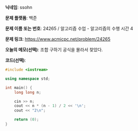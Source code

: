 **닉네임**: ssohn

**문제 플랫폼**: 백준

**문제 이름 또는 번호**: 24265 / 알고리즘 수업 - 알고리즘의 수행 시간 4

**문제 링크**: https://www.acmicpc.net/problem/24265

**오늘의 메모(선택)**: 조합 구하기 공식을 몰라서 찾았다.

**코드(선택)**:

```c++
#include <iostream>

using namespace std;

int main() {
	long long n;

	cin >> n;
	cout << n * (n - 1) / 2 << '\n';
	cout << "2\n";

	return (0);
}
```
